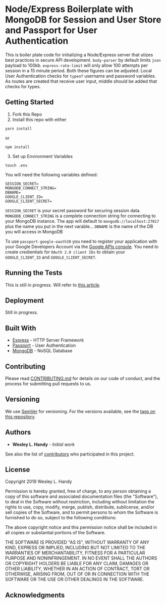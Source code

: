 # Node/Express Boilerplate with MongoDB for Session and User Store and Passport for User Authentication

This is boiler plate code for initializing a Node/Express server that utizes best practices in secure API development. `body-parser` by default limits `json` payload to 100kb. `express-rate-limit` will only allow 100 attempts per session in a 15 minute period. Both these figures can be adjusted. Local User Authentication checks for `typeof` username and password variables. As routes are created that receive user input, middle should be added that checks for types.

## Getting Started

1. Fork this Repo
2. Install this repo with either

```
yarn install
```

or

```
npm install
```

3. Set up Environment Variables

```
touch .env
```

You will need the following variables defined:

```
SESSION_SECRET=
MONGODB_CONNECT_STRING=
DBNAME=
GOOGLE_CLIENT_ID=
GOOGLE_CLIENT_SECRET=
```

`SESSION_SECRET` is your secret password for securing session data.
`MONGODB_CONNECT_STRING` is a complete connection string for connecting to your MongoDB instance. The app will default to `mongodb://localhost:27017` plus the name you put in the next varable...
`DBNAME` is the name of the DB you will access in MongoDB

To use `passport-google-oauth20` you need to register your application with your Google Developers Account via the [Google APIs console](https://console.developers.google.com/apis/dashboard). You need to create credientials for `OAuth 2.0 client IDs` to obtain your `GOOGLE_CLIENT_ID` and `GOOGLE_CLIENT_SECRET`.

## Running the Tests

This is still in progress. Will refer to [this article](https://medium.com/@asciidev/testing-a-node-express-application-with-mocha-chai-9592d41c0083).

## Deployment

Still in progress.

## Built With

 - [Express](http://expressjs.com/) - HTTP Server Framework
 - [Passport](http://www.passportjs.org/) - User Authentication
 - [MongoDB](https://www.mongodb.com/) - NoSQL Database

## Contributing

Please read [CONTRIBUTING.md](CONTRIBUTING.md) for details on our code of conduct, and the process for submitting pull requests to us.

## Versioning

We use [SemVer](http://semver.org/) for versioning. For the versions available, see the [tags on this repository](https://github.com/wesleylhandy/got-business-client/tags). 

## Authors

* **Wesley L. Handy** - *Initial work* 

See also the list of [contributors](https://github.com/wesleylhandy/got-business-client/contributors) who participated in this project.

## License

Copyright 2019 Wesley L. Handy

Permission is hereby granted, free of charge, to any person obtaining a copy of this software and associated documentation files (the "Software"), to deal in the Software without restriction, including without limitation the rights to use, copy, modify, merge, publish, distribute, sublicense, and/or sell copies of the Software, and to permit persons to whom the Software is furnished to do so, subject to the following conditions:

The above copyright notice and this permission notice shall be included in all copies or substantial portions of the Software.

THE SOFTWARE IS PROVIDED "AS IS", WITHOUT WARRANTY OF ANY KIND, EXPRESS OR IMPLIED, INCLUDING BUT NOT LIMITED TO THE WARRANTIES OF MERCHANTABILITY, FITNESS FOR A PARTICULAR PURPOSE AND NONINFRINGEMENT. IN NO EVENT SHALL THE AUTHORS OR COPYRIGHT HOLDERS BE LIABLE FOR ANY CLAIM, DAMAGES OR OTHER LIABILITY, WHETHER IN AN ACTION OF CONTRACT, TORT OR OTHERWISE, ARISING FROM, OUT OF OR IN CONNECTION WITH THE SOFTWARE OR THE USE OR OTHER DEALINGS IN THE SOFTWARE.

## Acknowledgments
